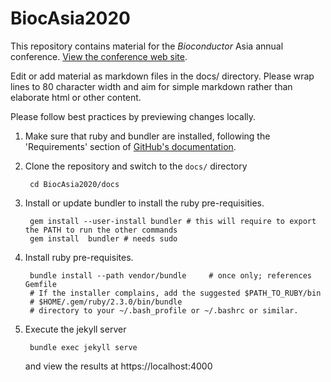 # BiocAsia2020

This repository contains material for the _Bioconductor_ Asia annual
conference. [View the conference web site][1].

Edit or add material as markdown files in the docs/ directory. Please
wrap lines to 80 character width and aim for simple markdown rather
than elaborate html or other content.

Please follow best practices by previewing changes locally.

1. Make sure that ruby and bundler are installed, following the
   'Requirements' section of [GitHub's documentation][2].

2. Clone the repository and switch to the `docs/` directory

        cd BiocAsia2020/docs

3. Install or update bundler to install the ruby pre-requisities.

        gem install --user-install bundler # this will require to export the PATH to run the other commands
        gem install  bundler # needs sudo

4. Install ruby pre-requisites.

        bundle install --path vendor/bundle     # once only; references Gemfile
        # If the installer complains, add the suggested $PATH_TO_RUBY/bin
        # $HOME/.gem/ruby/2.3.0/bin/bundle
        # directory to your ~/.bash_profile or ~/.bashrc or similar.

5. Execute the jekyll server

        bundle exec jekyll serve

    and view the results at https://localhost:4000

[1]: https://bioconductor.github.io/BiocAsia2020
[2]: https://help.github.com/articles/setting-up-your-github-pages-site-locally-with-jekyll/#requirements
